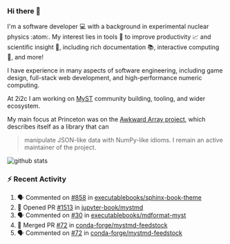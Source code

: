 ### Hi there 👋 

I'm a software developer 💻 with a background in experimental nuclear physics :atom:. My interest lies in tools :wrench: to improve productivity :chart_with_upwards_trend: and scientific insight :telescope:, including rich documentation 📚, interactive computing 🧮, and more! 

I have experience in many aspects of software engineering, including game design, full-stack web development, and high-performance numeric computing. 

At 2i2c I am working on [MyST](https://github.com/jupyter-book/mystmd) community building, tooling, and wider ecosystem. 

My main focus at Princeton was on the [Awkward Array project](awkward-array.org/), which describes itself as a library that can 
> manipulate JSON-like data with NumPy-like idioms. I remain an active maintainer of the project. 

![github stats](https://github-readme-stats.vercel.app/api?username=agoose77&show_icons=true&hide_rank=true&hide_title=true&bg_color=30,e76445,904e95&text_color=efe3ec&icon_color=efe3ec)
<!--
**agoose77/agoose77** is a ✨ _special_ ✨ repository because its `README.md` (this file) appears on your GitHub profile.

Here are some ideas to get you started:

- 🔭 I’m currently working on ...
- 🌱 I’m currently learning ...
- 👯 I’m looking to collaborate on ...
- 🤔 I’m looking for help with ...
- 💬 Ask me about ...
- 📫 How to reach me: ...
- 😄 Pronouns: ...
- ⚡ Fun fact: ...
-->

### :zap: Recent Activity

<!--START_SECTION:activity-->
1. 🗣 Commented on [#858](https://github.com/executablebooks/sphinx-book-theme/issues/858#issuecomment-2330828886) in [executablebooks/sphinx-book-theme](https://github.com/executablebooks/sphinx-book-theme)
2. 💪 Opened PR [#1513](https://github.com/jupyter-book/mystmd/pull/1513) in [jupyter-book/mystmd](https://github.com/jupyter-book/mystmd)
3. 🗣 Commented on [#30](https://github.com/executablebooks/mdformat-myst/issues/30#issuecomment-2328994849) in [executablebooks/mdformat-myst](https://github.com/executablebooks/mdformat-myst)
4. 🎉 Merged PR [#72](https://github.com/conda-forge/mystmd-feedstock/pull/72) in [conda-forge/mystmd-feedstock](https://github.com/conda-forge/mystmd-feedstock)
5. 🗣 Commented on [#72](https://github.com/conda-forge/mystmd-feedstock/pull/72#issuecomment-2328889482) in [conda-forge/mystmd-feedstock](https://github.com/conda-forge/mystmd-feedstock)
<!--END_SECTION:activity-->
